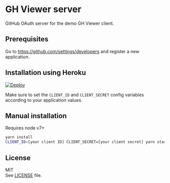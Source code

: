 # GH Viewer server

GitHub OAuth server for the demo GH Viewer client.

## Prerequisites

Go to https://github.com/settings/developers and register a new application.

## Installation using Heroku

[![Deploy](https://www.herokucdn.com/deploy/button.svg)](https://heroku.com/deploy)

Make sure to set the `CLIENT_ID` and `CLIENT_SECRET` config variables according to your application values.

## Manual installation

Requires node v7+

```sh
yarn install
CLIENT_ID=[your client ID] CLIENT_SECRET=[your client secret] yarn start
```

## License

MIT  
See [LICENSE](LICENSE) file.
